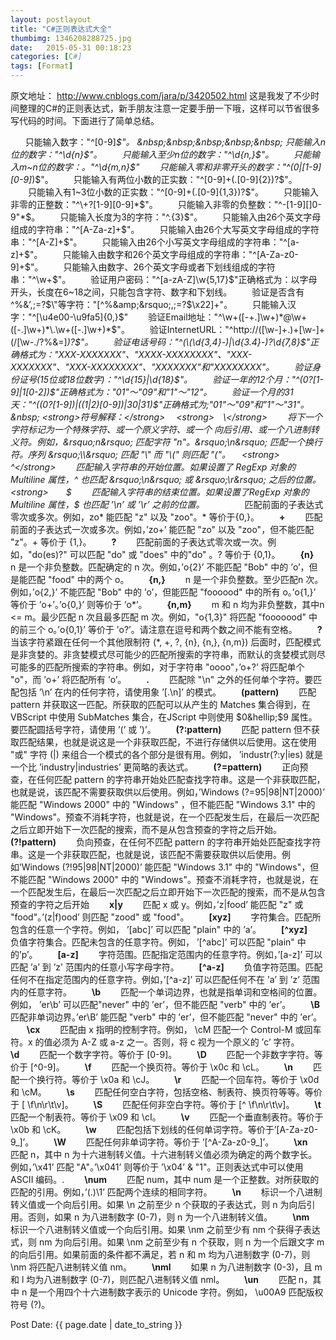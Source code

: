 ```yaml
---
layout: postlayout
title: "C#正则表达式大全"
thumbimg: 1346208288725.jpg
date:   2015-05-31 00:18:23 
categories: [C#]
tags: [Format]
---
```


原文地址：&nbsp;http://www.cnblogs.com/jara/p/3420502.html
这是我发了不少时间整理的C#的正则表达式，新手朋友注意一定要手册一下哦，这样可以节省很多写代码的时间。下面进行了简单总结。

&nbsp;&nbsp;&nbsp;&nbsp;&nbsp; 只能输入数字："^[0-9]*$"。
&nbsp;&nbsp;&nbsp;&nbsp;&nbsp; 只能输入n位的数字："^\d{n}$"。
　　只能输入至少n位的数字："^\d{n,}$"。
　　只能输入m~n位的数字：。"^\d{m,n}$"
　　只能输入零和非零开头的数字："^(0|[1-9][0-9]*)$"。
　　只能输入有两位小数的正实数："^[0-9]+(.[0-9]{2})?$"。
　　只能输入有1~3位小数的正实数："^[0-9]+(.[0-9]{1,3})?$"。
　　只能输入非零的正整数："^\+?[1-9][0-9]*$"。
　　只能输入非零的负整数："^\-[1-9][]0-9"*$。
　　只能输入长度为3的字符："^.{3}$"。
　　只能输入由26个英文字母组成的字符串："^[A-Za-z]+$"。
　　只能输入由26个大写英文字母组成的字符串："^[A-Z]+$"。
　　只能输入由26个小写英文字母组成的字符串："^[a-z]+$"。
　　只能输入由数字和26个英文字母组成的字符串："^[A-Za-z0-9]+$"。
　　只能输入由数字、26个英文字母或者下划线组成的字符串："^\w+$"。
　　验证用户密码："^[a-zA-Z]\w{5,17}$"正确格式为：以字母开头，长度在6~18之间，只能包含字符、数字和下划线。
　　验证是否含有^%&amp;&rsquo;,;=?$\"等字符："[^%&amp;&rsquo;,;=?$\x22]+"。
　　只能输入汉字："^[\u4e00-\u9fa5]{0,}$"
　　验证Email地址："^\w+([-+.]\w+)*@\w+([-.]\w+)*\.\w+([-.]\w+)*$"。
　　验证InternetURL："^http://([\w-]+\.)+[\w-]+(/[\w-./?%&amp;=]*)?$"。
　　验证电话号码："^(\(\d{3,4}-)|\d{3.4}-)?\d{7,8}$"正确格式为："XXX-XXXXXXX"、"XXXX-XXXXXXXX"、"XXX-XXXXXXX"、"XXX-XXXXXXXX"、"XXXXXXX"和"XXXXXXXX"。
　　验证身份证号(15位或18位数字)："^\d{15}|\d{18}$"。
　　验证一年的12个月："^(0?[1-9]|1[0-2])$"正确格式为："01"～"09"和"1"～"12"。
　　验证一个月的31天："^((0?[1-9])|((1|2)[0-9])|30|31)$"正确格式为;"01"～"09"和"1"～"31"。
&nbsp;
<strong>符号解释：</strong>
　<strong>　\</strong>
　　将下一个字符标记为一个特殊字符、或一个原义字符、或一个 向后引用、或一个八进制转义符。例如，&rsquo;n&rsquo; 匹配字符 "n"。&rsquo;\n&rsquo; 匹配一个换行符。序列 &rsquo;\\&rsquo; 匹配 "\" 而 "\(" 则匹配 "("。
　<strong>　^</strong>
　　匹配输入字符串的开始位置。如果设置了 RegExp 对象的 Multiline 属性，^ 也匹配 &rsquo;\n&rsquo; 或 &rsquo;\r&rsquo; 之后的位置。
<strong>　　$</strong>
　　匹配输入字符串的结束位置。如果设置了RegExp 对象的 Multiline 属性，$ 也匹配 &rsquo;\n&rsquo; 或 &rsquo;\r&rsquo; 之前的位置。
　　<strong>*</strong>
　　匹配前面的子表达式零次或多次。例如，zo* 能匹配 "z" 以及 "zoo"。* 等价于{0,}。
　<strong>　+</strong>
　　匹配前面的子表达式一次或多次。例如，&rsquo;zo+&rsquo; 能匹配 "zo" 以及 "zoo"，但不能匹配 "z"。+ 等价于 {1,}。
　　<strong>?</strong>
　　匹配前面的子表达式零次或一次。例如，"do(es)?" 可以匹配 "do" 或 "does" 中的"do" 。? 等价于 {0,1}。
　<strong>　{n}</strong>
　　n 是一个非负整数。匹配确定的 n 次。例如，&rsquo;o{2}&rsquo; 不能匹配 "Bob" 中的 &rsquo;o&rsquo;，但是能匹配 "food" 中的两个 o。
<strong>　　{n,}</strong>
　　n 是一个非负整数。至少匹配n 次。例如，&rsquo;o{2,}&rsquo; 不能匹配 "Bob" 中的 &rsquo;o&rsquo;，但能匹配 "foooood" 中的所有 o。&rsquo;o{1,}&rsquo; 等价于 &rsquo;o+&rsquo;。&rsquo;o{0,}&rsquo; 则等价于 &rsquo;o*&rsquo;。
　<strong>　{n,m}</strong>
　　m 和 n 均为非负整数，其中n &lt;= m。最少匹配 n 次且最多匹配 m 次。例如，"o{1,3}" 将匹配 "fooooood" 中的前三个 o。&rsquo;o{0,1}&rsquo; 等价于 &rsquo;o?&rsquo;。请注意在逗号和两个数之间不能有空格。
　　<strong>?</strong>
　　当该字符紧跟在任何一个其他限制符 (*, +, ?, {n}, {n,}, {n,m}) 后面时，匹配模式是非贪婪的。非贪婪模式尽可能少的匹配所搜索的字符串，而默认的贪婪模式则尽可能多的匹配所搜索的字符串。例如，对于字符串 "oooo"，&rsquo;o+?&rsquo; 将匹配单个 "o"，而 &rsquo;o+&rsquo; 将匹配所有 &rsquo;o&rsquo;。
　　<strong>.</strong>
　　匹配除 "\n" 之外的任何单个字符。要匹配包括 &rsquo;\n&rsquo; 在内的任何字符，请使用象 &rsquo;[.\n]&rsquo; 的模式。
　　<strong>(pattern)</strong>
　　匹配 pattern 并获取这一匹配。所获取的匹配可以从产生的 Matches 集合得到，在VBScript 中使用 SubMatches 集合，在JScript 中则使用 $0&hellip;$9 属性。要匹配圆括号字符，请使用 &rsquo;\(&rsquo; 或 &rsquo;\)&rsquo;。
　<strong>　(?:pattern)</strong>
　　匹配 pattern 但不获取匹配结果，也就是说这是一个非获取匹配，不进行存储供以后使用。这在使用 "或" 字符 (|) 来组合一个模式的各个部分是很有用。例如， &rsquo;industr(?:y|ies) 就是一个比 &rsquo;industry|industries&rsquo; 更简略的表达式。
<strong>　　(?=pattern)</strong>
　　正向预查，在任何匹配 pattern 的字符串开始处匹配查找字符串。这是一个非获取匹配，也就是说，该匹配不需要获取供以后使用。例如，&rsquo;Windows (?=95|98|NT|2000)&rsquo; 能匹配 "Windows 2000" 中的 "Windows" ，但不能匹配 "Windows 3.1" 中的 "Windows"。预查不消耗字符，也就是说，在一个匹配发生后，在最后一次匹配之后立即开始下一次匹配的搜索，而不是从包含预查的字符之后开始。
　<strong>　(?!pattern)</strong>
　　负向预查，在任何不匹配 pattern 的字符串开始处匹配查找字符串。这是一个非获取匹配，也就是说，该匹配不需要获取供以后使用。例如&rsquo;Windows (?!95|98|NT|2000)&rsquo; 能匹配 "Windows 3.1" 中的 "Windows"，但不能匹配 "Windows 2000" 中的 "Windows"。预查不消耗字符，也就是说，在一个匹配发生后，在最后一次匹配之后立即开始下一次匹配的搜索，而不是从包含预查的字符之后开始
<strong>　　x|y</strong>
　　匹配 x 或 y。例如，&rsquo;z|food&rsquo; 能匹配 "z" 或 "food"。&rsquo;(z|f)ood&rsquo; 则匹配 "zood" 或 "food"。
　<strong>　[xyz]</strong>
　　字符集合。匹配所包含的任意一个字符。例如， &rsquo;[abc]&rsquo; 可以匹配 "plain" 中的 &rsquo;a&rsquo;。
　　<strong>[^xyz]</strong>
　　负值字符集合。匹配未包含的任意字符。例如， &rsquo;[^abc]&rsquo; 可以匹配 "plain" 中的&rsquo;p&rsquo;。
　<strong>　[a-z]</strong>
　　字符范围。匹配指定范围内的任意字符。例如，&rsquo;[a-z]&rsquo; 可以匹配 &rsquo;a&rsquo; 到 &rsquo;z&rsquo; 范围内的任意小写字母字符。
　<strong>　[^a-z]</strong>
　　负值字符范围。匹配任何不在指定范围内的任意字符。例如，&rsquo;[^a-z]&rsquo; 可以匹配任何不在 &rsquo;a&rsquo; 到 &rsquo;z&rsquo; 范围内的任意字符。
<strong>　　\b</strong>
　　匹配一个单词边界，也就是指单词和空格间的位置。例如， &rsquo;er\b&rsquo; 可以匹配"never" 中的 &rsquo;er&rsquo;，但不能匹配 "verb" 中的 &rsquo;er&rsquo;。
　<strong>　\B</strong>
　　匹配非单词边界。&rsquo;er\B&rsquo; 能匹配 "verb" 中的 &rsquo;er&rsquo;，但不能匹配 "never" 中的 &rsquo;er&rsquo;。
　&nbsp;&nbsp;&nbsp;<strong>\cx</strong>
　　匹配由 x 指明的控制字符。例如， \cM 匹配一个 Control-M 或回车符。x 的值必须为 A-Z 或 a-z 之一。否则，将 c 视为一个原义的 &rsquo;c&rsquo; 字符。
　<strong>　\d</strong>
　　匹配一个数字字符。等价于 [0-9]。
　　<strong>\D</strong>
　　匹配一个非数字字符。等价于 [^0-9]。
　　<strong>\f</strong>
　　匹配一个换页符。等价于 \x0c 和 \cL。
　<strong>　\n</strong>
　　匹配一个换行符。等价于 \x0a 和 \cJ。
　　<strong>\r</strong>
　　匹配一个回车符。等价于 \x0d 和 \cM。
　<strong>　\s</strong>
　　匹配任何空白字符，包括空格、制表符、换页符等等。等价于 [ \f\n\r\t\v]。
　　<strong>\S</strong>
　　匹配任何非空白字符。等价于 [^ \f\n\r\t\v]。
　　<strong>\t</strong>
　　匹配一个制表符。等价于 \x09 和 \cI。
　　<strong>\v</strong>
　　匹配一个垂直制表符。等价于 \x0b 和 \cK。
　　<strong>\w</strong>
　　匹配包括下划线的任何单词字符。等价于&rsquo;[A-Za-z0-9_]&rsquo;。
　　<strong>\W</strong>
　　匹配任何非单词字符。等价于 &rsquo;[^A-Za-z0-9_]&rsquo;。
　<strong>　\xn</strong>
　　匹配 n，其中 n 为十六进制转义值。十六进制转义值必须为确定的两个数字长。例如，&rsquo;\x41&rsquo; 匹配 "A"。&rsquo;\x041&rsquo; 则等价于 &rsquo;\x04&rsquo; &amp; "1"。正则表达式中可以使用 ASCII 编码。.
　　<strong>\num</strong>
　　匹配 num，其中 num 是一个正整数。对所获取的匹配的引用。例如，&rsquo;(.)\1&rsquo; 匹配两个连续的相同字符。
　　<strong>\n</strong>
　　标识一个八进制转义值或一个向后引用。如果 \n 之前至少 n 个获取的子表达式，则 n 为向后引用。否则，如果 n 为八进制数字 (0-7)，则 n 为一个八进制转义值。
　　<strong>\nm</strong>
　　标识一个八进制转义值或一个向后引用。如果 \nm 之前至少有 nm 个获得子表达式，则 nm 为向后引用。如果 \nm 之前至少有 n 个获取，则 n 为一个后跟文字 m 的向后引用。如果前面的条件都不满足，若 n 和 m 均为八进制数字 (0-7)，则 \nm 将匹配八进制转义值 nm。
　<strong>　\nml</strong>
　　如果 n 为八进制数字 (0-3)，且 m 和 l 均为八进制数字 (0-7)，则匹配八进制转义值 nml。
　　<strong>\un</strong>
　　匹配 n，其中 n 是一个用四个十六进制数字表示的 Unicode 字符。例如， \u00A9 匹配版权符号 (?)。

Post Date: {{ page.date | date_to_string }}